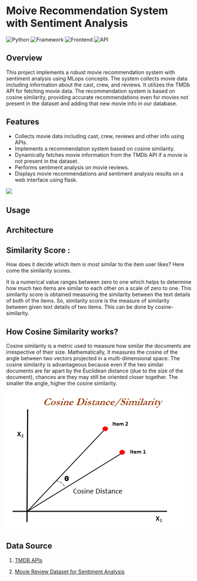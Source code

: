 # Moive Recommendation System with Sentiment Analysis 

![Python](https://img.shields.io/badge/Python-3.8-blueviolet)
![Framework](https://img.shields.io/badge/Framework-Flask-red)
![Frontend](https://img.shields.io/badge/Frontend-HTML/CSS/JS-green)
![API](https://img.shields.io/badge/API-TMDB-fcba03)


## Overview

This project implements a robust movie recommendation system with sentiment analysis using MLops concepts. The system collects movie data including information about the cast, crew, and reviews. It utilizes the TMDb API for fetching movie data. The recommendation system is based on cosine similarity, providing accurate recommendations even for movies not present in the dataset and adding that new movie info in our database.

## Features

- Collects movie data including cast, crew, reviews and other info using APIs.
- Implements a recommendation system based on cosine similarity.
- Dynamically fetches movie information from the TMDb API if a movie is not present in the dataset.
- Performs sentiment analysis on movie reviews.
- Displays movie recommendations and sentiment analysis results on a web interface using flask.

![](<Screenshot 2024-04-17 at 1.40.08 pm.png>)
## Usage

## Architecture

## Similarity Score : 

   How does it decide which item is most similar to the item user likes? Here come the similarity scores.
   
   It is a numerical value ranges between zero to one which helps to determine how much two items are similar to each other on a scale of zero to one. This similarity score is obtained measuring the similarity between the text details of both of the items. So, similarity score is the measure of similarity between given text details of two items. This can be done by cosine-similarity.
   
## How Cosine Similarity works?
  Cosine similarity is a metric used to measure how similar the documents are irrespective of their size. Mathematically, it measures the cosine of the angle between two vectors projected in a multi-dimensional space. The cosine similarity is advantageous because even if the two similar documents are far apart by the Euclidean distance (due to the size of the document), chances are they may still be oriented closer together. The smaller the angle, higher the cosine similarity.

![](image.png)

## Data Source

1. [TMDB APIs](https://developer.themoviedb.org/reference/intro/getting-started)

2. [Movie Review Dataset for Sentiment Analysis](https://www.kaggle.com/datasets/lakshmi25npathi/imdb-dataset-of-50k-movie-reviews)
 
